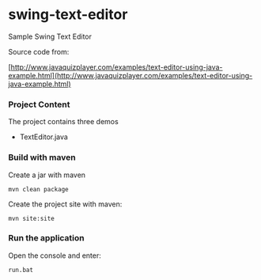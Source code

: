 # swing-text-editor
Sample Swing Text Editor

Source code from: 

[http://www.javaquizplayer.com/examples/text-editor-using-java-example.html](http://www.javaquizplayer.com/examples/text-editor-using-java-example.html)

### Project Content

The project contains three demos

- TextEditor.java


### Build with maven

Create a jar with maven

```
mvn clean package
```

Create the project site with maven:

```
mvn site:site
```

### Run the application

Open the console and enter:

```
run.bat
```






